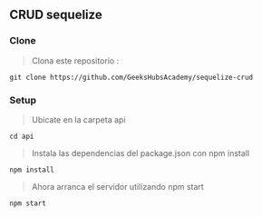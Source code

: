## CRUD sequelize
### Clone
> Clona este repositorio :
```shell
git clone https://github.com/GeeksHubsAcademy/sequelize-crud
```
### Setup
>Ubicate en la carpeta api
```shell
cd api
```
> Instala las dependencias del package.json con npm install

```shell
npm install
```

> Ahora arranca el servidor utilizando npm start

```shell
npm start
```
